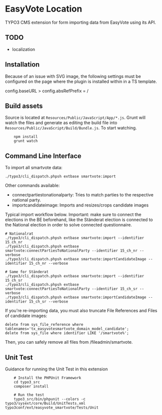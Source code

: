 EasyVote Location
=================

TYPO3 CMS extension for form importing data from EasyVote using its API.

TODO
----

* localization

Installation
------------

Because of an issue with SVG image, the following settings must be configured on the page where the plugin is installed within in a TS template.

config.baseURL >
config.absRefPrefix = /

Build assets
------------

Source is located at `Resources/Public/JavaScript/App/*.js`. Grunt will watch the files and generate as editing the build file into
`Resources/Public/JavaScript/Build/Bundle.js`. To start watching.

```
	npm install
	grunt watch
```

Command Line Interface
----------------------

To import all smartvote data:

	./typo3/cli_dispatch.phpsh extbase smartvote:import

Other commands available:

  * connectpartiestonationalparty: Tries to match parties to the respective national party.
  * importcandidateimage: Imports and resizes/crops candidate images

Typical import workflow below. Important: make sure to connect the elections in the BE beforehand,
like the Ständerat election is connected to the National election in order to solve connected questionnaire.

	# Nationalrat
	./typo3/cli_dispatch.phpsh extbase smartvote:import --identifier 15_ch_nr
	./typo3/cli_dispatch.phpsh extbase smartvote:connectPartiesToNationalParty --identifier 15_ch_nr --verbose
	./typo3/cli_dispatch.phpsh extbase smartvote:importCandidateImage --identifier 15_ch_nr --verbose

	# Same for Ständerat
	./typo3/cli_dispatch.phpsh extbase smartvote:import --identifier 15_ch_sr
	./typo3/cli_dispatch.phpsh extbase smartvote:connectPartiesToNationalParty --identifier 15_ch_sr --verbose
	./typo3/cli_dispatch.phpsh extbase smartvote:importCandidateImage --identifier 15_ch_sr --verbose
	
If you're re-importing data, you must also truncate File References and Files of candidate images:

	delete from sys_file_reference where tablenames='tx_easyvotesmartvote_domain_model_candidate';
	delete from sys_file where identifier LIKE '/smartvote%';

Then, you can safely remove all files from /fileadmin/smartvote.

Unit Test
---------

Guidance for running the Unit Test in this extension

```
	# Install the PHPUnit Framework
	cd typo3_src
	composer install

	# Run the test
	typo3_src/bin/phpunit --colors -c typo3/sysext/core/Build/UnitTests.xml typo3conf/ext/easyvote_smartvote/Tests/Unit
```
